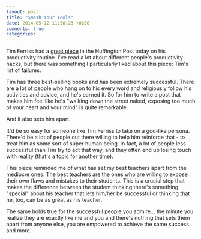 ```yaml
---
layout: post
title: "Smash Your Idols"
date: 2014-05-12 11:58:23 +0200
comments: true
categories:
---
```


Tim Ferriss had a [great piece](http://www.huffingtonpost.com/tim-ferriss/productivity-tricks_b_5267663.html?utm_content=buffer0bec8&utm_medium=social&utm_source=twitter.com&utm_campaign=buffer) in the Huffington Post today on his productivity routine. I've read a lot about different people's productivity hacks, but there was something I particularly liked about this piece: Tim's list of failures.

Tim has three best-selling books and has been extremely successful. There are a lot of people who hang on to his every word and religiously follow his activities and advice, and he's earned it. So for him to write a post that makes him feel like he's "walking down the street naked, exposing too much of your heart and your mind" is quite remarkable.

And it also sets him apart.

It'd be so easy for someone like Tim Ferriss to take on a god-like persona. There'd be a lot of people out there willing to help him reinforce that - to treat him as some sort of super human being. In fact, a lot of people less successful than Tim try to act that way, and they often end up losing touch with reality (that's a topic for another time).

This piece reminded me of what has set my best teachers apart from the mediocre ones. The best teachers are the ones who are willing to expose their own flaws and mistakes to their students. This is a crucial step that makes the difference between the student thinking there's something "special" about his teacher that lets him/her be successful or thinking that he, too, can be as great as his teacher.

The same holds true for the successful people you admire... the minute you realize they are exactly like me and you and there's nothing that sets them apart from anyone else, you are empowered to achieve the same success and more.
